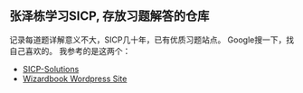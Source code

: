## 张泽栋学习SICP, 存放习题解答的仓库

记录每道题详解意义不大，SICP几十年，已有优质习题站点。
Google搜一下，找自己喜欢的。
我参考的是这两个：
- [SICP-Solutions](http://community.schemewiki.org/?SICP-Solutions)
- [Wizardbook Wordpress Site](https://wizardbook.wordpress.com/solutions-index/)